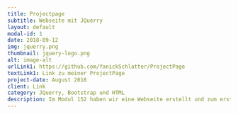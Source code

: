 ```yaml
---
title: Projectpage
subtitle: Webseite mit JQuerry
layout: default
modal-id: 1
date: 2018-09-12
img: jquerry.png
thumbnail: jquery-logo.png
alt: image-alt
urlLink1: https://github.com/YanickSchlatter/ProjectPage
textLink1: Link zu meiner ProjectPage
project-date: August 2018
client: Link
category: JQuerry, Bootstrap und HTML
description: Im Modul 152 haben wir eine Webseite erstellt und zum ersten Mal mit JQuerry darauf gearbeitet. Wir haben Audio, sowie Video player erstellt und erweitert. Am besten sehen Sie es sich selbst an.
---
```

